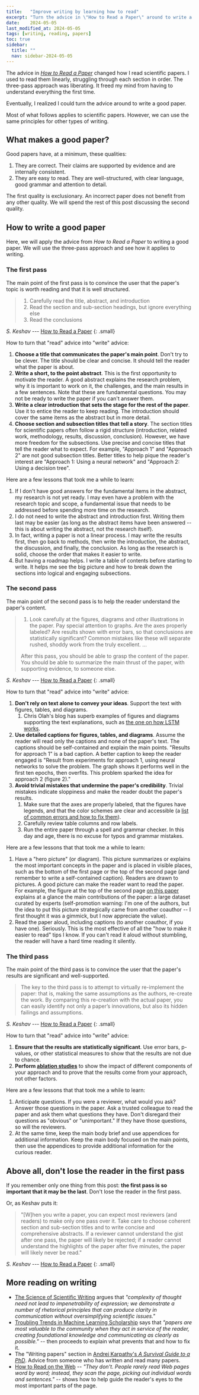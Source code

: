 ```yaml
---
title:   "Improve writing by learning how to read"
excerpt: "Turn the advice in \"How to Read a Paper\" around to write a good paper."
date:    2024-05-05
last_modified_at: 2024-05-05
tags: [writing, reading, papers]
toc: true
sidebar:
  title: ""
  nav: sidebar-2024-05-05
---
```


The advice in _[How to Read a Paper](http://ccr.sigcomm.org/online/files/p83-keshavA.pdf)_ changed how I read scientific papers. I used to read them linearly, struggling through each section in order. The three-pass approach was liberating. It freed my mind from having to understand everything the first time.

Eventually, I realized I could turn the advice around to write a good paper.

<!--more-->

Most of what follows applies to scientific papers. However, we can use the same principles for other types of writing.

## What makes a good paper?

Good papers have, at a minimum, these qualities:

1. They are correct. Their claims are supported by evidence and are internally consistent.
1. They are easy to read. They are well-structured, with clear language, good grammar and attention to detail.

The first quality is exclusionary. An incorrect paper does not benefit from any other quality. We will spend the rest of this post discussing the second quality.

## How to write a good paper

Here, we will apply the advice from _How to Read a Paper_ to writing a good paper. We will use the three-pass approach and see how it applies to writing.

### The first pass

The main point of the first pass is to convince the user that the paper's topic is worth reading and that it is well structured.

> 1. Carefully read the title, abstract, and introduction
> 2. Read the section and sub-section headings, but ignore everything else
> 3. Read the conclusions

<cite>S. Keshav</cite> --- [How to Read a Paper](http://ccr.sigcomm.org/online/files/p83-keshavA.pdf)
{: .small}

How to turn that "read" advice into "write" advice:

1. **Choose a title that communicates the paper's main point**. Don't try to be clever. The title should be clear and concise. It should tell the reader what the paper is about.
1. **Write a short, to the point abstract**. This is the first opportunity to motivate the reader. A good abstract explains the research problem, why it is important to work on it, the challenges, and the main results in a few sentences. Note that these are fundamental questions. You may not be ready to write the paper if you can't answer them.
1. **Write a clear introduction that sets the stage for the rest of the paper**. Use it to entice the reader to keep reading. The introduction should cover the same items as the abstract but in more detail.
1. **Choose section and subsection titles that tell a story**. The section titles for scientific papers often follow a rigid structure (introduction, related work, methodology, results, discussion, conclusion). However, we have more freedom for the subsections. Use precise and concise titles that tell the reader what to expect. For example, "Approach 1" and "Approach 2" are not good subsection titles. Better titles to help pique the reader's interest are "Approach 1: Using a neural network" and "Approach 2: Using a decision tree".

Here are a few lessons that took me a while to learn:

1. If I don't have good answers for the fundamental items in the abstract, my research is not yet ready. I may even have a problem with the research topic and scope, a fundamental issue that needs to be addressed before spending more time on the research.
1. I do not need to write the abstract and introduction first. Writing them last may be easier (as long as the abstract items have been answered -- this is about writing the abstract, not the research itself).
1. In fact, writing a paper is not a linear process. I may write the results first, then go back to methods, then write the introduction, the abstract, the discussion, and finally, the conclusion. As long as the research is solid, choose the order that makes it easier to write.
1. But having a roadmap helps. I write a table of contents before starting to write. It helps me see the big picture and how to break down the sections into logical and engaging subsections.

### The second pass

The main point of the second pass is to help the reader understand the paper's content.

> 1. Look carefully at the figures, diagrams and other illustrations in the paper. Pay special attention to graphs.
Are the axes properly labeled? Are results shown with
error bars, so that conclusions are statistically significant? Common mistakes like these will separate
rushed, shoddy work from the truly excellent.
> ...
>
> After this pass, you should be able to grasp the content of the paper. You should be able to summarize the main thrust of the paper, with supporting evidence, to someone else.

<cite>S. Keshav</cite> --- [How to Read a Paper](http://ccr.sigcomm.org/online/files/p83-keshavA.pdf)
{: .small}

How to turn that "read" advice into "write" advice:

1. **Don't rely on text alone to convey your ideas**. Support the text with figures, tables, and diagrams.
   1. Chris Olah's blog has superb examples of figures and diagrams supporting the text explanations, such as [the one on how LSTM works](https://colah.github.io/posts/2015-08-Understanding-LSTMs/).
1. **Use detailed captions for figures, tables, and diagrams**. Assume the reader will read only the captions and none of the paper's text. The captions should be self-contained and explain the main points. "Results for approach 1" is a bad caption. A better caption to keep the reader engaged is "Result from experiments for approach 1, using neural networks to solve the problem. The graph shows it performs well in the first ten epochs, then overfits. This problem sparked the idea for approach 2 (figure 2)."
1. **Avoid trivial mistakes that undermine the paper's credibility**. Trivial mistakes indicate sloppiness and make the reader doubt the paper's results.
   1. Make sure that the axes are properly labeled, that the figures have legends, and that the color schemes are clear and accessible (a [list of common errors and how to fix them](https://nickch-k.github.io/DataCommSlides/Easy_Mistakes_to_Avoid.html)).
   1. Carefully review table columns and row labels.
   1. Run the entire paper through a spell and grammar checker. In this day and age, there is no excuse for typos and grammar mistakes.

Here are a few lessons that that took me a while to learn:

1. Have a "hero picture" (or diagram). This picture summarizes or explains the most important concepts in the paper and is placed in visible places, such as the bottom of the first page or the top of the second page (and remember to write a self-contained caption). Readers are drawn to pictures. A good picture can make the reader want to read the paper. For example, the figure at the top of the second page [on this paper](https://arxiv.org/pdf/2105.03020) explains at a glance the main contributions of the paper: a large dataset curated by experts (self-promotion warning: I'm one of the authors, but the idea to put this picture strategically came from another coauthor -- I first thought it was a gimmick, but I now appreciate the value).
1. Read the paper aloud, including captions (to another coauthor, if you have one). Seriously. This is the most effective of all the "how to make it easier to read" tips I know. If you can't read it aloud without stumbling, the reader will have a hard time reading it silently.

### The third pass

The main point of the third pass is to convince the user that the paper's results are significant and well-supported.

> The key to the third pass is to attempt to virtually re-implement the paper: that is, making the same assumptions as the authors, re-create the work. By comparing this re-creation with the actual paper, you can easily identify not only a paper’s innovations, but also its hidden failings and assumptions.

<cite>S. Keshav</cite> --- [How to Read a Paper](http://ccr.sigcomm.org/online/files/p83-keshavA.pdf)
{: .small}

How to turn that "read" advice into "write" advice:

1. **Ensure that the results are statistically significant**. Use error bars, p-values, or other statistical measures to show that the results are not due to chance.
1. **Perform [ablation studies](https://en.wikipedia.org/wiki/Ablation_(artificial_intelligence))** to show the impact of different components of your approach and to prove that the results come from your approach, not other factors.

Here are a few lessons that that took me a while to learn:

1. Anticipate questions. If you were a reviewer, what would you ask? Answer those questions in the paper. Ask a trusted colleague to read the paper and ask them what questions they have. Don't disregard their questions as "obvious" or "unimportant." If they have those questions, so will the reviewers.
1. At the same time, keep the main body brief and use appendices for additional information. Keep the main body focused on the main points, then use the appendices to provide additional information for the curious reader.

## Above all, don't lose the reader in the first pass

If you remember only one thing from this post: **the first pass is so important that it may be the last**. Don't lose the reader in the first pass.

Or, as Keshav puts it:

> "[W]hen you write a paper, you can expect most reviewers (and readers) to make only one pass over it. Take care to choose coherent section and sub-section titles and to write concise and comprehensive abstracts. If a reviewer cannot understand the gist after one pass, the paper will likely be rejected; if a reader cannot understand the highlights of the paper after five minutes, the paper will likely never be read."

<cite>S. Keshav</cite> --- [How to Read a Paper](http://ccr.sigcomm.org/online/files/p83-keshavA.pdf)
{: .small}

## More reading on writing

- [The Science of Scientific Writing](https://www.americanscientist.org/blog/the-long-view/the-science-of-scientific-writing) argues that _"complexity of thought need not lead to impenetrability of expression; we demonstrate a number of rhetorical principles that can produce clarity in communication without oversimplifying scientific issues."_
- [Troubling Trends in Machine Learning Scholarship](https://arxiv.org/abs/1807.03341) says that _"papers are most valuable to the community when they act in service of the reader, creating foundational knowledge and communicating as clearly as possible."_ -- then proceeds to explain what prevents that and how to fix it.
- The "Writing papers" section in [Andrej Karpathy's _A Survival Guide to a PhD_](https://karpathy.github.io/2016/09/07/phd/). Advice from someone who has written and read many papers.
- [How to Read on the Web](https://www.nngroup.com/articles/how-users-read-on-the-web/) -- _"They don't. People rarely read Web pages word by word; instead, they scan the page, picking out individual words and sentences."_ -- shows how to help guide the reader's eyes to the most important parts of the page.
